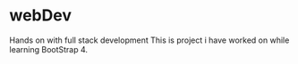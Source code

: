 # webDev
Hands on with full stack development
This is project i have worked on while learning BootStrap 4.

